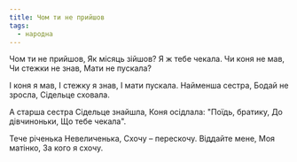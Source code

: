 ```yaml
---
title: Чом ти не прийшов
tags:
  - народна
---
```

Чом ти не прийшов,
Як місяць зійшов?
Я ж тебе чекала.
Чи коня не мав,
Чи стежки не знав,
Мати не пускала?

І коня я мав,
І стежку я знав,
І мати пускала.
Найменша сестра,
Бодай не зросла,
Сідельце сховала.

А старша сестра
Сідельце знайшла,
Коня осідлала:
"Поїдь, братику,
До дівчиноньки,
Що тебе чекала".

Тече річенька
Невеличенька,
Схочу – перескочу.
Віддайте мене,
Моя матінко,
За кого я схочу.
